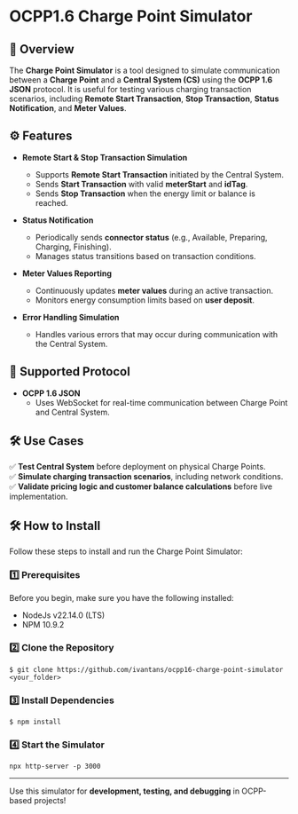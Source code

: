 # OCPP1.6 Charge Point Simulator

## 📌 Overview
The **Charge Point Simulator** is a tool designed to simulate communication between a **Charge Point** and a **Central System (CS)** using the **OCPP 1.6 JSON** protocol. It is useful for testing various charging transaction scenarios, including **Remote Start Transaction**, **Stop Transaction**, **Status Notification**, and **Meter Values**.

## ⚙️ Features
- **Remote Start & Stop Transaction Simulation**
  - Supports **Remote Start Transaction** initiated by the Central System.
  - Sends **Start Transaction** with valid **meterStart** and **idTag**.
  - Sends **Stop Transaction** when the energy limit or balance is reached.

- **Status Notification**
  - Periodically sends **connector status** (e.g., Available, Preparing, Charging, Finishing).
  - Manages status transitions based on transaction conditions.

- **Meter Values Reporting**
  - Continuously updates **meter values** during an active transaction.
  - Monitors energy consumption limits based on **user deposit**.

- **Error Handling Simulation**
  - Handles various errors that may occur during communication with the Central System.

## 🔗 Supported Protocol
- **OCPP 1.6 JSON**
  - Uses WebSocket for real-time communication between Charge Point and Central System.

## 🛠 Use Cases
✅ **Test Central System** before deployment on physical Charge Points.  
✅ **Simulate charging transaction scenarios**, including network conditions.  
✅ **Validate pricing logic and customer balance calculations** before live implementation.

## 🛠 How to Install
Follow these steps to install and run the Charge Point Simulator:
### 1️⃣ Prerequisites 
Before you begin, make sure you have the following installed:  
- NodeJs v22.14.0 (LTS)
- NPM 10.9.2

### 2️⃣ Clone the Repository
```
$ git clone https://github.com/ivantans/ocpp16-charge-point-simulator <your_folder>
```

### 3️⃣ Install Dependencies
```
$ npm install
```

### 4️⃣ Start the Simulator
```
npx http-server -p 3000
```
---
Use this simulator for **development, testing, and debugging** in OCPP-based projects!